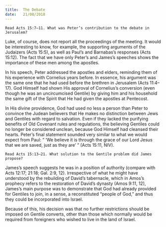 ```yaml
---
title:  The Debate
date:   21/08/2018
---
```


`Read Acts 15:7–11. What was Peter’s contribution to the debate in Jerusalem?`

Luke, of course, does not report all the proceedings of the meeting. It would be interesting to know, for example, the supporting arguments of the Judaizers (Acts 15:5), as well as Paul’s and Barnabas’s responses (Acts 15:12). The fact that we have only Peter’s and James’s speeches shows the importance of these men among the apostles. 

In his speech, Peter addressed the apostles and elders, reminding them of his experience with Cornelius years before. In essence, his argument was the same one that he had used before the brethren in Jerusalem (Acts 11:4–17). God Himself had shown His approval of Cornelius’s conversion (even though he was an uncircumcised Gentile) by giving him and his household the same gift of the Spirit that He had given the apostles at Pentecost.

In His divine providence, God had used no less a person than Peter to convince the Judean believers that He makes no distinction between Jews and Gentiles with regard to salvation. Even if they lacked the purifying benefits of Old Covenant rules and regulations, the believing Gentiles could no longer be considered unclean, because God Himself had cleansed their hearts. Peter’s final statement sounded very similar to what we would expect from Paul: “ ‘We believe it is through the grace of our Lord Jesus that we are saved, just as they are’ ” (Acts 15:11, NIV).

`Read Acts 15:13–21. What solution to the Gentile problem did James propose?`

James’s speech suggests he was in a position of authority (compare with Acts 12:17; 21:18; Gal. 2:9, 12). Irrespective of what he might have understood by the rebuilding of David’s tabernacle, which in Amos’s prophecy refers to the restoration of David’s dynasty (Amos 9:11, 12), James’s main purpose was to demonstrate that God had already provided for Gentiles to join, in a sense, a reconstituted “people of God,” and thus they could be incorporated into Israel.

Because of this, his decision was that no further restrictions should be imposed on Gentile converts, other than those which normally would be required from foreigners who wished to live in the land of Israel.